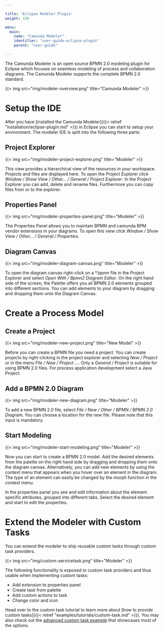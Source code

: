 ```yaml
---

title: 'Eclipse Modeler Plugin'
weight: 150

menu:
  main:
    name: "Camunda Modeler"
    identifier: "user-guide-eclipse-plugin"
    parent: "user-guide"

---
```


The Camunda Modeler is an open source BPMN 2.0 modeling plugin for Eclipse which focuses on seamless modeling of process and collaboration diagrams. The Camunda Modeler supports the complete BPMN 2.0 standard.

{{< img src="img/modeler-overview.png" title="Camunda Modeler" >}}


# Setup the IDE

After you have [installed the Camunda Modeler]({{< relref "installation/eclipse-plugin.md" >}}) in Eclipse you can start to setup your environment. The modeler IDE is split into the following three parts:


## Project Explorer

{{< img src="img/modeler-project-explorer.png" title="Modeler" >}}

This view provides a hierarchical view of the resources in your workspace. Projects and files are displayed here. To open the Project Explorer click *Window / Show View / Other... / General / Project Explorer*. In the Project Explorer you can add, delete and rename files. Furthermore you can copy files from or to the explorer.


## Properties Panel

{{< img src="img/modeler-properties-panel.png" title="Modeler" >}}

The Properties Panel allows you to maintain BPMN and camunda BPM vendor extensions in your diagrams. To open this view click *Window / Show View / Other... / General / Properties*.


## Diagram Canvas

{{< img src="img/modeler-diagram-canvas.png" title="Modeler" >}}

To open the diagram canvas right-click on a *.bpmn file in the Project Explorer and select *Open With / Bpmn2 Diagram Editor*. On the right hand side of the screen, the Palette offers you all BPMN 2.0 elements grouped into different sections. You can add elements to your diagram by dragging and dropping them onto the Diagram Canvas.


# Create a Process Model

## Create a Project

{{< img src="img/modeler-new-project.png" title="New Model" >}}

Before you can create a BPMN file you need a project. You can create projects by right-clicking in the project explorer and selecting *New / Project* or in the menu *File / New / Project ...*. Only a *General / Project* is suitable for using BPMN 2.0 files. For process application development select a Java Project.


## Add a BPMN 2.0 Diagram

{{< img src="img/modeler-new-diagram.png" title="Modeler" >}}

To add a new BPMN 2.0 file, select *File / New / Other / BPMN / BPMN 2.0 Diagram*. You can choose a location for the new file. Please note that this input is mandatory.


## Start Modeling

{{< img src="img/modeler-start-modeling.png" title="Modeler" >}}

Now you can start to create a BPMN 2.0 model. Add the desired elements from the palette on the right hand side by dragging and dropping them onto the diagram canvas. Alternatively, you can add new elements by using the context menu that appears when you hover over an element in the diagram. The type of an element can easily be changed by the morph function in the context menu.

In the properties panel you see and edit information about the element specific attributes, grouped into different tabs. Select the desired element and start to edit the properties.


# Extend the Modeler with Custom Tasks

You can extend the modeler to ship reusable custom tasks through custom task providers.

{{< img src="img/custom-servicetask.png" title="Modeler" >}}

The following functionality is exposed to custom task providers and thus usable when implementing custom tasks:

* Add extension to properties panel
* Create task from palette
* Add custom actions to task
* Change color and icon


Head over to the custom task tutorial to learn more about [how to provide custom tasks]({{< relref "examples/tutorials/custom-task.md" >}}).
You may also check out the [advanced custom task example](https://github.com/camunda/camunda-consulting/tree/master/snippets/modeler/custom-task-advanced) that showcases most of the options.
